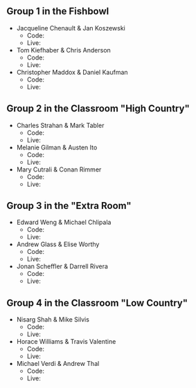 ## Group 1 in the Fishbowl

* Jacqueline Chenault & Jan Koszewski
  * Code:
  * Live:
* Tom Kiefhaber & Chris Anderson
  * Code:
  * Live:
* Christopher Maddox & Daniel Kaufman
  * Code:
  * Live:

## Group 2 in the Classroom "High Country"

* Charles Strahan & Mark Tabler
  * Code:
  * Live:
* Melanie Gilman & Austen Ito
  * Code:
  * Live:
* Mary Cutrali & Conan Rimmer
  * Code:
  * Live:

## Group 3 in the "Extra Room"

* Edward Weng & Michael Chlipala
  * Code:
  * Live:
* Andrew Glass & Elise Worthy
  * Code:
  * Live:
* Jonan Scheffler & Darrell Rivera
  * Code:
  * Live:

## Group 4 in the Classroom "Low Country"

* Nisarg Shah & Mike Silvis
  * Code:
  * Live:
* Horace Williams & Travis Valentine
  * Code:
  * Live:
* Michael Verdi & Andrew Thal
  * Code:
  * Live: